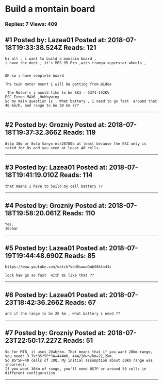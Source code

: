 # Build a montain board

### Replies: 7 Views: 409

## \#1 Posted by: Lazea01 Posted at: 2018-07-18T19:33:38.524Z Reads: 121

```
hi all , i want to build a montain board , 
i have the deck , it's MBS 95 Pro ,with trampa superstar wheels , 


OK so i have complete board

The twin motor mount i will be getting from @Idea

 The Motor’s i would like to be SK3 - 6374-192KV 
ESC Ezrun MAX6 ,Hobbywing
So my main question is , What battery , i need to go fast  around that 40 km/h, and range to be 30 km ???
```

---
## \#2 Posted by: Grozniy Posted at: 2018-07-18T19:37:32.366Z Reads: 119

```
8s5p 30q or 8s4p Sanyo ncr20700b at least because the ESC only is rated for 8s and you need at least 40 cells.
```

---
## \#3 Posted by: Lazea01 Posted at: 2018-07-18T19:41:19.010Z Reads: 114

```
that means I have to build my cell battery ??
```

---
## \#4 Posted by: Grozniy Posted at: 2018-07-18T19:58:20.061Z Reads: 110

```
Yes.
10char
```

---
## \#5 Posted by: Lazea01 Posted at: 2018-07-19T19:44:48.690Z Reads: 85

```
https://www.youtube.com/watch?v=dSswwaDubS8&t=41s

lock haw go so fast  with 8s like that ??
```

---
## \#6 Posted by: Lazea01 Posted at: 2018-07-23T18:42:36.266Z Reads: 67

```
and if the range to be 20 km , what battery i need ??
```

---
## \#7 Posted by: Grozniy Posted at: 2018-07-23T22:50:17.227Z Reads: 51

```
So for MTB, it uses 20wh/km. That means that if you want 20km range, you need: 3.7v*8S*5P*3A=444Wh, 444/20wh/km=22,2km.
So 8S*5P=40 cells of 30Q. My initial assumption about 30km range was incorrect. 
If you want 30km of range, you'll need 8S7P or around 56 cells in different configuration.
```

---
